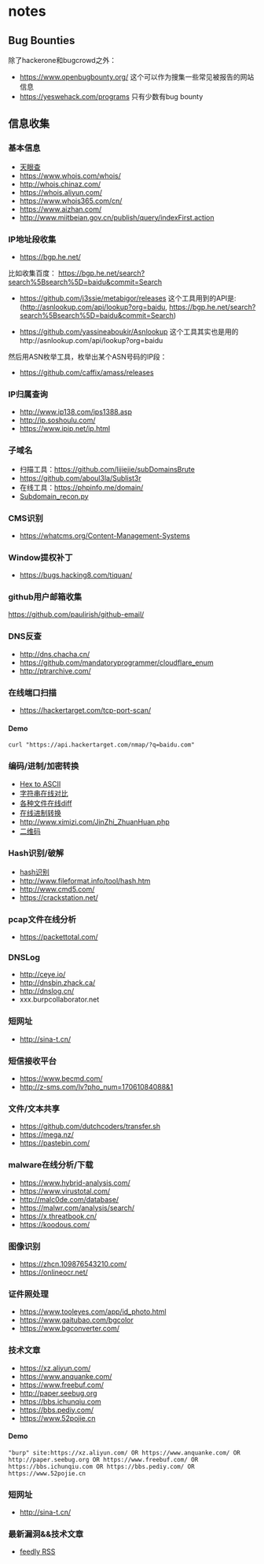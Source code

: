 # notes

## Bug Bounties
除了hackerone和bugcrowd之外：

- https://www.openbugbounty.org/  这个可以作为搜集一些常见被报告的网站信息
- https://yeswehack.com/programs  只有少数有bug bounty

## 信息收集

### 基本信息
- [天眼查](https://www.tianyancha.com/)
- https://www.whois.com/whois/
- http://whois.chinaz.com/
- https://whois.aliyun.com/
- https://www.whois365.com/cn/
- https://www.aizhan.com/
- http://www.miitbeian.gov.cn/publish/query/indexFirst.action

### IP地址段收集
- https://bgp.he.net/

比如收集百度：
https://bgp.he.net/search?search%5Bsearch%5D=baidu&commit=Search

- https://github.com/j3ssie/metabigor/releases
这个工具用到的API是:(http://asnlookup.com/api/lookup?org=baidu, https://bgp.he.net/search?search%5Bsearch%5D=baidu&commit=Search)

- https://github.com/yassineaboukir/Asnlookup
这个工具其实也是用的http://asnlookup.com/api/lookup?org=baidu

然后用ASN枚举工具，枚举出某个ASN号码的IP段：
- https://github.com/caffix/amass/releases


### IP归属查询
- http://www.ip138.com/ips1388.asp
- http://ip.soshoulu.com/
- https://www.ipip.net/ip.html

### 子域名

- 扫描工具：https://github.com/lijiejie/subDomainsBrute
- https://github.com/aboul3la/Sublist3r
- 在线工具：https://phpinfo.me/domain/
- [Subdomain_recon.py](https://nullsweep.com/subdomain-recon-a-subdomain-reconnaissance-tool/)

### CMS识别
- https://whatcms.org/Content-Management-Systems

### Window提权补丁
- https://bugs.hacking8.com/tiquan/

### github用户邮箱收集
https://github.com/paulirish/github-email/

### DNS反查
- http://dns.chacha.cn/
- https://github.com/mandatoryprogrammer/cloudflare_enum
- http://ptrarchive.com/

### 在线端口扫描
- https://hackertarget.com/tcp-port-scan/
#### Demo
```
curl "https://api.hackertarget.com/nmap/?q=baidu.com"
```

### 编码/进制/加密转换
- [Hex to ASCII](https://www.rapidtables.com/convert/number/hex-to-ascii.html)
- [字符串在线对比](https://text-compare.com/)
- [各种文件在线diff](https://www.diffnow.com/)
- [在线进制转换](http://tool.oschina.net/hexconvert)
- http://www.ximizi.com/JinZhi_ZhuanHuan.php
- [二维码](http://jiema.wwei.cn/)

### Hash识别/破解
- [hash识别](https://www.onlinehashcrack.com/hash-identification.php)
- http://www.fileformat.info/tool/hash.htm
- http://www.cmd5.com/
- https://crackstation.net/


### pcap文件在线分析
- https://packettotal.com/

### DNSLog
- http://ceye.io/
- http://dnsbin.zhack.ca/
- http://dnslog.cn/
- xxx.burpcollaborator.net

### 短网址
- http://sina-t.cn/

### 短信接收平台
- https://www.becmd.com/
- http://z-sms.com/lv?pho_num=17061084088&1

### 文件/文本共享
- https://github.com/dutchcoders/transfer.sh
- https://mega.nz/
- https://pastebin.com/

### malware在线分析/下载
- https://www.hybrid-analysis.com/
- https://www.virustotal.com/
- http://malc0de.com/database/
- https://malwr.com/analysis/search/
- https://x.threatbook.cn/
- https://koodous.com/

### 图像识别
- https://zhcn.109876543210.com/
- https://onlineocr.net/

### 证件照处理
- https://www.tooleyes.com/app/id_photo.html
- https://www.gaitubao.com/bgcolor
- https://www.bgconverter.com/


### 技术文章
- https://xz.aliyun.com/
- https://www.anquanke.com/
- https://www.freebuf.com/
- http://paper.seebug.org
- https://bbs.ichunqiu.com
- https://bbs.pediy.com/
- https://www.52pojie.cn

#### Demo
```
"burp" site:https://xz.aliyun.com/ OR https://www.anquanke.com/ OR http://paper.seebug.org OR https://www.freebuf.com/ OR https://bbs.ichunqiu.com OR https://bbs.pediy.com/ OR https://www.52pojie.cn
```

### 短网址
- http://sina-t.cn/

### 最新漏洞&&技术文章
- [feedly RSS](feedly-6f97a3f2-4440-4635-8994-74cb0baef02b-2020-09-22.opml)
